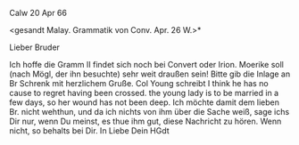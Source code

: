  Calw 20 Apr 66

<gesandt Malay. Grammatik von Conv. Apr. 26 W.>*

Lieber Bruder

Ich hoffe die Gramm II findet sich noch bei Convert oder Irion. 
Moerike soll (nach Mögl, der ihn besuchte) sehr weit draußen sein! 
Bitte gib die Inlage an Br Schrenk mit herzlichem Gruße. Col Young schreibt I think he has no cause to regret having been crossed. the young lady is to be married in a few days, so her wound has not been deep. Ich möchte damit dem lieben Br. nicht wehthun, und da ich nichts von ihm über die Sache weiß, sage ichs Dir nur, wenn Du meinst, es thue ihm gut, diese Nachricht zu hören. Wenn nicht, so behalts bei Dir. In Liebe
 Dein HGdt
